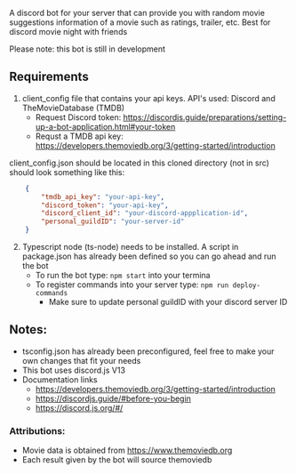 A discord bot for your server that can provide you with random movie suggestions information of a movie such as ratings, trailer, etc. Best for discord movie night with friends

Please note: this bot is still in development

## Requirements
1. client_config file that contains your api keys. API's used: Discord and TheMovieDatabase (TMDB)
    - Request Discord token: https://discordjs.guide/preparations/setting-up-a-bot-application.html#your-token
    - Requst a TMDB api key: https://developers.themoviedb.org/3/getting-started/introduction

client_config.json should be located in this cloned directory (not in src) should look something like this:

```json
    {
        "tmdb_api_key": "your-api-key",
        "discord_token": "your-api-key",
        "discord_client_id": "your-discord-appplication-id",
        "personal_guildID": "your-server-id"
    }
```

2. Typescript node (ts-node) needs to be installed. A script in package.json has already been defined so you can go ahead and run the bot
    - To run the bot type: ``` npm start ``` into your termina
    - To register commands into your server type: ``` npm run deploy-commands ```
        - Make sure to update personal guildID with your discord server ID

## Notes: 

- tsconfig.json has already been preconfigured, feel free to make your own changes that fit your needs
- This bot uses discord.js V13
- Documentation links
    - https://developers.themoviedb.org/3/getting-started/introduction
    - https://discordjs.guide/#before-you-begin
    - https://discord.js.org/#/
### Attributions:
- Movie data is obtained from https://www.themoviedb.org
- Each result given by the bot will source themoviedb